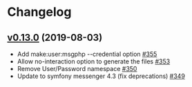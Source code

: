 # Changelog

## [v0.13.0](https://github.com/msgphp/user-bundle/tree/v0.13.0) (2019-08-03)

- Add make:user:msgphp --credential option [\#355](https://github.com/msgphp/msgphp/pull/355)
- Allow no-interaction option to generate the files [\#353](https://github.com/msgphp/msgphp/pull/353)
- Remove User/Password namespace [\#350](https://github.com/msgphp/msgphp/pull/350)
- Update to symfony messenger 4.3 \(fix deprecations\) [\#349](https://github.com/msgphp/msgphp/pull/349)
